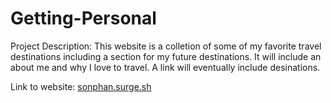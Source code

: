 # Getting-Personal

Project Description:
This website is a colletion of some of my favorite travel destinations including a section for my future destinations.
It will include an about me and why I love to travel. A link will eventually include desinations.

Link to website: [sonphan.surge.sh](sonphan.surge.sh)
